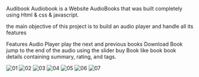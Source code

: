 Audibook
Audiobook is a Website AudioBooks that was built completely using Html & css & javascript. 

the main objective of this project is to build an audio player and handle all its features

Features
Audio Player
play the next and previous books
Download Book
jump to the end of the audio using the slider
buy Book
like book
book details containing summary, rating, and tags.

![01](https://github.com/user-attachments/assets/25bba730-7ed4-4570-9129-9560461f0f26)
![02](https://github.com/user-attachments/assets/a9f6e3bc-7a5a-40ee-99b2-c96cffd79c97)
![03](https://github.com/user-attachments/assets/885fcd38-13b5-4da8-91ac-9740950a5540)
![04](https://github.com/user-attachments/assets/d881394f-f73c-4ac9-90e4-6d5ed0ec2d9c)
![05](https://github.com/user-attachments/assets/b47239c4-15e8-43f2-8821-cdfb549e0f91)
![06](https://github.com/user-attachments/assets/a7436468-d604-435a-8767-4faebe0f2da6)
![07](https://github.com/user-attachments/assets/c3b336b5-d0f7-4c95-b99a-59e0ade6d406)






